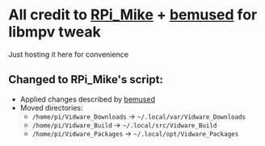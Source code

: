 # All credit to [RPi_Mike](https://www.raspberrypi.org/forums/viewtopic.php?t=199775) + [bemused](https://www.raspberrypi.org/forums/viewtopic.php?f=38&t=199775&start=100#p1369012) for libmpv tweak
Just hosting it here for convenience

## Changed to RPi_Mike's script:
 * Applied changes described by [bemused](https://www.raspberrypi.org/forums/viewtopic.php?f=38&t=199775&start=100#p1369012)
 * Moved directories:
   * `/home/pi/Vidware_Downloads` -> `~/.local/var/Vidware_Downloads`
   * `/home/pi/Vidware_Build` -> `~/.local/src/Vidware_Build`
   * `/home/pi/Vidware_Packages` -> `~/.local/opt/Vidware_Packages`
